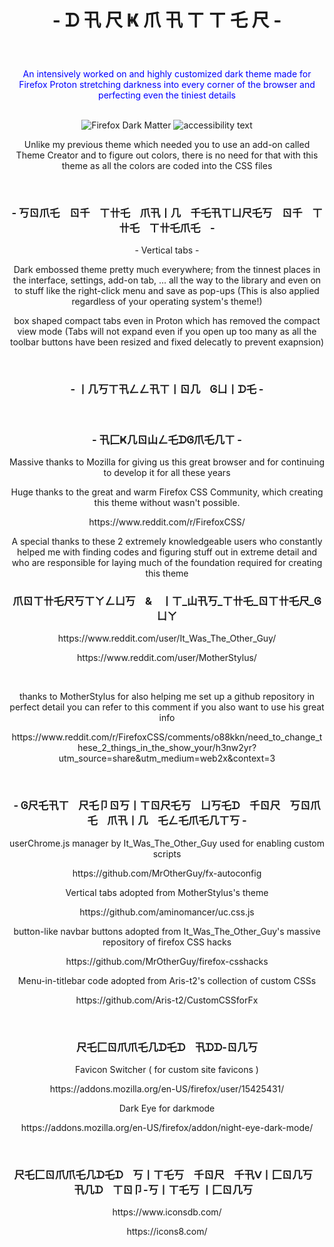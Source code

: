 <h1><p align="center">- ᗪ 卂 尺 Ҝ  爪 卂 ㄒ ㄒ 乇 尺 - </p></h1>
<br/>
<p align="center" style="color:blue" font-size:18px >An intensively worked on and highly customized dark theme made for Firefox Proton stretching darkness into every corner of the browser and perfecting even the tiniest details </p>
<p align="center">
<br/>
  <img src="https://i.ibb.co/qYmrSN3/Dark-Matter.png" title="Firefox Dark Matter">
  <img src="https://i.ibb.co/QvtvhFt/Dark-Matter-3.png" alt="accessibility text">
</p>
<p align="center">Unlike my previous theme which needed you to use an add-on called Theme Creator and to figure out colors, there is no need for that with this theme as all the colors are coded into the CSS files</p>
<br/>
<h3><p align="center">- 丂ㄖ爪乇&nbsp;   &nbsp;   ㄖ千&nbsp;   &nbsp;   ㄒ卄乇&nbsp;   &nbsp;      爪卂丨几&nbsp;   &nbsp;      千乇卂ㄒㄩ尺乇丂&nbsp;   &nbsp;      ㄖ千&nbsp;   &nbsp;      ㄒ卄乇&nbsp;   &nbsp;      ㄒ卄乇爪乇&nbsp;   &nbsp;    -</p></h3>
<p align="center"> - Vertical tabs - </p>
<p align="center">Dark embossed theme pretty much everywhere; from the tinnest places in the interface, settings, add-on tab, ... all the way to the library and even on to stuff like the right-click menu and save as pop-ups (This is also applied regardless of your operating system's theme!)
<p align="center">box shaped compact tabs even in Proton which has removed the compact view mode (Tabs will not expand even if you open up too many as all the toolbar buttons have been resized and fixed delecatly to prevent exapnsion)</p>
<br/>
<h3><p align="center">- 丨几丂ㄒ卂ㄥㄥ卂ㄒ丨ㄖ几&nbsp;   &nbsp;   Ꮆㄩ丨ᗪ乇 -</p></h3>
<br/>
<h3><p align="center">- 卂匚Ҝ几ㄖ山ㄥ乇ᗪᎶ爪乇几ㄒ -</p></h3>
<p align="center">Massive thanks to Mozilla for giving us this great browser and for continuing to develop it for all these years</p> 
<p align="center">Huge thanks to the great and warm Firefox CSS Community, which creating this theme without wasn't possible.</p>
<p align="center">https://www.reddit.com/r/FirefoxCSS/</p>
<p align="center">A special thanks to these 2 extremely knowledgeable users who constantly helped me with finding codes and figuring stuff out in extreme detail and who are responsible for laying much of the foundation required for creating this theme</p>
<h3><p align="center">爪ㄖㄒ卄乇尺丂ㄒㄚㄥㄩ丂&nbsp;   &nbsp;   &&nbsp;   &nbsp;   丨ㄒ_山卂丂_ㄒ卄乇_ㄖㄒ卄乇尺_Ꮆㄩㄚ </p></h3>
<p align="center">https://www.reddit.com/user/It_Was_The_Other_Guy/</p>
<p align="center">https://www.reddit.com/user/MotherStylus/</p>
<br/>
<p align="center">thanks to MotherStylus for also helping me set up a github repository in perfect detail
you can refer to this comment if you also want to use his great info</p>
<p align="center">https://www.reddit.com/r/FirefoxCSS/comments/o88kkn/need_to_change_these_2_things_in_the_show_your/h3nw2yr?utm_source=share&utm_medium=web2x&context=3</p>
<br/>
<h3><p align="center">- Ꮆ尺乇卂ㄒ&nbsp;   &nbsp;   尺乇卩ㄖ丂丨ㄒㄖ尺乇丂&nbsp;   &nbsp;   ㄩ丂乇ᗪ&nbsp;   &nbsp;   千ㄖ尺&nbsp;   &nbsp;   丂ㄖ爪乇&nbsp;   &nbsp;   爪卂丨几&nbsp;   &nbsp;   乇ㄥ乇爪乇几ㄒ丂 -</p></h3>
<p align="center">userChrome.js manager by It_Was_The_Other_Guy used for enabling custom scripts
<p align="center">https://github.com/MrOtherGuy/fx-autoconfig</p>

<p align="center">Vertical tabs adopted from MotherStylus's theme</p>
<p align="center">https://github.com/aminomancer/uc.css.js</p>

<p align="center">button-like navbar buttons adopted from It_Was_The_Other_Guy's massive repository of firefox CSS hacks</p>
<p align="center">https://github.com/MrOtherGuy/firefox-csshacks</p>

<p align="center">Menu-in-titlebar code adopted from Aris-t2's collection of custom CSSs</p>
<p align="center">https://github.com/Aris-t2/CustomCSSforFx</p>
<br/>
<h3><p align="center">尺乇匚ㄖ爪爪乇几ᗪ乇ᗪ&nbsp;   &nbsp;   卂ᗪᗪ-ㄖ几丂 </p></h3>
<p align="center">Favicon Switcher ( for custom site favicons )</p>
<p align="center">https://addons.mozilla.org/en-US/firefox/user/15425431/</p>

<p align="center">Dark Eye for darkmode</p>
<p align="center">https://addons.mozilla.org/en-US/firefox/addon/night-eye-dark-mode/</p>
<br/>
<h3><p align="center">尺乇匚ㄖ爪爪乇几ᗪ乇ᗪ&nbsp;   &nbsp;   丂丨ㄒ乇丂&nbsp;   &nbsp;   千ㄖ尺&nbsp;   &nbsp;   千卂ᐯ丨匚ㄖ几丂&nbsp;   &nbsp;   卂几ᗪ&nbsp;   &nbsp;   ㄒㄖ卩-丂丨ㄒ乇丂 丨匚ㄖ几丂&nbsp;   &nbsp;   </p></h3>
<p align="center">https://www.iconsdb.com/</p>
<p align="center">https://icons8.com/</p>

